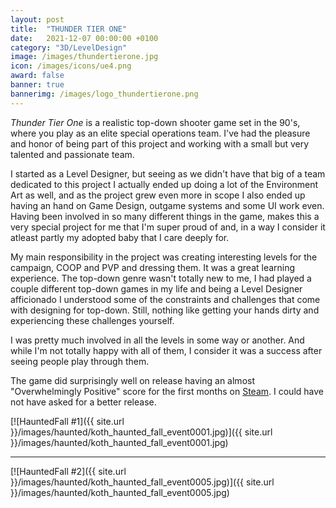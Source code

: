 ```yaml
---
layout: post
title:  "THUNDER TIER ONE"
date:   2021-12-07 00:00:00 +0100
category: "3D/LevelDesign"
image: /images/thundertierone.jpg
icon: /images/icons/ue4.png
award: false
banner: true
bannerimg: /images/logo_thundertierone.png
---
```


_Thunder Tier One_ is a realistic top-down shooter game set in the 90's, where you play as an elite special operations team. I've had the pleasure and honor of being part of this project and working with a small but very talented and passionate team.

I started as a Level Designer, but seeing as we didn't have that big of a team dedicated to this project I actually ended up doing a lot of the Environment Art as well, and as the project grew even more in scope I also ended up having an hand on Game Design, outgame systems and some UI work even.
Having been involved in so many different things in the game, makes this a very special project for me that I'm super proud of and, in a way I consider it atleast partly my adopted baby that I care deeply for.

My main responsibility in the project was creating interesting levels for the campaign, COOP and PVP and dressing them. It was a great learning experience. The top-down genre wasn't totally new to me, I had played a couple different top-down games in my life and being a Level Designer afficionado I understood some of the constraints and challenges that come with designing for top-down. Still, nothing like getting your hands dirty and experiencing these challenges yourself.


I was pretty much involved in all the levels in some way or another. And while I'm not totally happy with all of them, I consider it was a success after seeing people play through them.

The game did surprisingly well on release having an almost "Overwhelmingly Positive" score for the first months on <a href="[LINK](https://store.steampowered.com/app/377300/Thunder_Tier_One/)">Steam</a>. I could have not have asked for a better release.

[![HauntedFall #1]({{ site.url }}/images/haunted/koth_haunted_fall_event0001.jpg)]({{ site.url }}/images/haunted/koth_haunted_fall_event0001.jpg)
<hr>
[![HauntedFall #2]({{ site.url }}/images/haunted/koth_haunted_fall_event0005.jpg)]({{ site.url }}/images/haunted/koth_haunted_fall_event0005.jpg)
